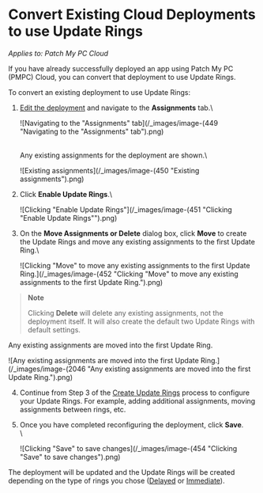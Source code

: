 # Convert Existing Cloud Deployments to use Update Rings

_Applies to: Patch My PC Cloud_

If you have already successfully deployed an app using Patch My PC (PMPC) Cloud, you can convert that deployment to use Update Rings.

To convert an existing deployment to use Update Rings:

1.  [Edit the deployment](../manage-cloud-deployments/edit-a-cloud-deployment.md) and navigate to the **Assignments** tab.\\

    ![Navigating to the "Assignments" tab](/_images/image-(449 "Navigating to the \"Assignments\" tab").png)

    \
    Any existing assignments for the deployment are shown.\\

    ![Existing assignments](/_images/image-(450 "Existing assignments").png)
2.  Click **Enable Update Rings**.\\

    ![Clicking "Enable Update Rings"](/_images/image-(451 "Clicking \"Enable Update Rings\"").png)
3.  On the **Move Assignments or Delete** dialog box, click **Move** to create the Update Rings and move any existing assignments to the first Update Ring.\\

    ![Clicking "Move" to move any existing assignments to the first Update Ring.](/_images/image-(452 "Clicking \"Move\" to move any existing assignments to the first Update Ring.").png)

> **Note**
>
> Clicking **Delete** will delete any existing assignments, not the deployment itself. It will also create the default two Update Rings with default settings.

Any existing assignments are moved into the first Update Ring.

![Any existing assignments are moved into the first Update Ring.](/_images/image-(2046 "Any existing assignments are moved into the first Update Ring.").png)

4. Continue from Step 3 of the [Create Update Rings](create-update-rings-in-cloud.md) process to configure your Update Rings. For example, adding additional assignments, moving assignments between rings, etc.
5.  Once you have completed reconfiguring the deployment, click **Save**.\
    \\

    ![Clicking "Save" to save changes](/_images/image-(454 "Clicking \"Save\" to save changes").png)

The deployment will be updated and the Update Rings will be created depending on the type of rings you chose ([Delayed](how-cloud-update-rings-are-created.md#delayed-update-rings) or [Immediate](how-cloud-update-rings-are-created.md#immediate-update-rings)).